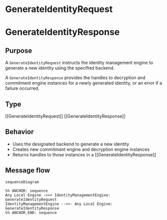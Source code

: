 <div class="message" markdown>


# GenerateIdentityRequest
# GenerateIdentityResponse

## Purpose

<!-- --8<-- [start:purpose] -->
A `GenerateIdentityRequest` instructs the identity management engine to generate a new identity using the specified backend.

A `GenerateIdentityResponse` provides the handles to decryption and commitment engine instances for a newly generated identity, or an error if a failure occurred.
<!-- --8<-- [end:purpose] -->

## Type

<!-- --8<-- [start:type] -->
[[GenerateIdentityRequest]]
[[GenerateIdentityResponse]]
<!-- --8<-- [end:type] -->

## Behavior

<!-- --8<-- [start:behavior] -->
- Uses the designated backend to generate a new identity
- Creates new commitment engine and decryption engine instances
- Returns handles to those instances in a [[GenerateIdentityResponse]]
<!-- --8<-- [end:behavior] -->

## Message flow

<!-- --8<-- [start:messages] -->
```mermaid
sequenceDiagram

%% ANCHOR: sequence
Any Local Engine ->>+ IdentityManagementEngine: GenerateIdentityRequest
IdentityManagementEngine -->>- Any Local Engine: GenerateIdentityResponse
%% ANCHOR_END: sequence
```
<!-- --8<-- [end:messages] -->

</div>
